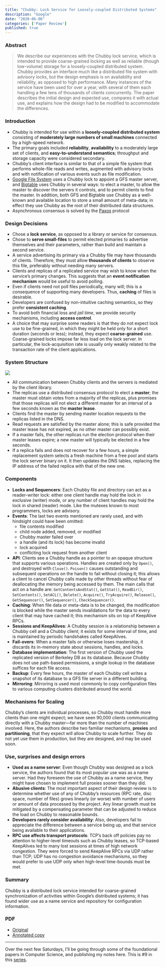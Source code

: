```yaml
---
title: "Chubby: Lock Service for Loosely-coupled Distributed Systems"
description: "Google"
date: "2020-06-06"
categories: ['Paper Review']
published: true
---
```


### Abstract

> We describe our experiences with the Chubby lock service, which is intended to provide coarse-grained locking as well as reliable (though low-volume) storage for a loosely-coupled distributed system. Chubby provides an interface much like a distributed file system with advisory locks, but the design emphasis is on availability and reliability, as opposed to high performance. Many instances of the service have been used for over a year, with several of them each handling a few tens of thousands of clients concurrently. The paper describes the initial design and expected use, compares it with actual use, and explains how the design had to be modified to accommodate the differences.

### Introduction

* Chubby is intended for use within a **loosely-coupled distributed system** consisting of **moderately large numbers of small machines** connected by a high-speed network.
* The primary goals included **reliability**, **availability** to a moderately large set of clients, and **easy-to-understand semantics**; throughput and storage capacity were considered secondary.
* Chubby’s client interface is similar to that of a simple file system that performs whole-file reads and writes, augmented with advisory locks and with notification of various events such as file modification.
* [Google File System](/google-file-system) uses a Chubby lock to appoint a GFS master server, and [Bigtable](/bigtable) uses Chubby in several ways: to elect a master, to allow the master to discover the servers it controls, and to permit clients to find the master. In addition, both GFS and Bigtable use Chubby as a well-known and available location to store a small amount of meta-data; in effect they use Chubby as the root of their distributed data structures.
* Asynchronous consensus is solved by the [Paxos](/paxos) protocol 

### Design Decisions

* Chose a **lock service**, as opposed to a library or service for consensus.
* Chose to **serve small-files** to permit elected primaries to advertise themselves and their parameters, rather than build and maintain a second service.
* A service advertising its primary via a Chubby file may have thousands of clients. Therefore, they must allow **thousands of clients** to observe this file, preferably without needing many servers.
* Clients and replicas of a replicated service may wish to know when the service’s primary changes. This suggests that an **event notification mechanism** would be useful to avoid polling.
* Even if clients need not poll files periodically, many will; this is a consequence of supporting many developers. Thus, **caching** of files is desirable.
* Developers are confused by non-intuitive caching semantics, so they prefer **consistent caching**.
* To avoid both financial loss and _jail time_, we provide security mechanisms, including **access control**.
* A choice that may surprise some readers is that they do not expect lock use to be fine-grained, in which they might be held only for a short duration (seconds or less); instead, they expect **coarse-grained** use. Coarse-grained locks impose far less load on the lock server. In particular, the lock-acquisition rate is usually only weakly related to the transaction rate of the client applications.

### System Structure

![](/assets/blog/chubby/system-structure.png)

* All communication between Chubby clients and the servers is mediated by the client library.
* The replicas use a distributed consensus protocol to elect a **master**; the master must obtain votes from a majority of the replicas, plus promises that those replicas will not elect a different master for an interval of a few seconds known as the **master lease**.
* Clients find the master by sending master location requests to the replicas listed in the DNS.
* Read requests are satisfied by the master alone; this is safe provided the master lease has not expired, as no other master can possibly exist.
* If a master fails, the other replicas run the election protocol when their master leases expire; a new master will typically be elected in a few seconds.
* If a replica fails and does not recover for a few hours, a simple replacement system selects a fresh machine from a free pool and starts the lock server binary on it. It then updates the DNS tables, replacing the IP address of the failed replica with that of the new one.

### Components

* **Locks and Sequencers**: Each Chubby file and directory can act as a reader-writer lock: either one client handle may hold the lock in exclusive (writer) mode, or any number of client handles may hold the lock in shared (reader) mode. Like the mutexes known to most programmers, locks are advisory.
* **Events**: The last two events mentioned are rarely used, and with hindsight could have been omitted:
  * file contents modified
  * child node added, removed, or modified
  * Chubby master failed over
  * a handle (and its lock) has become invalid
  * lock acquired
  * conflicting lock request from another client
* **API**: Clients see a Chubby handle as a pointer to an opaque structure that supports various operations. Handles are created only by `Open()`, and destroyed with `Close()`. `Poison()` causes outstanding and subsequent operations on the handle to fail without closing it; this allows a client to cancel Chubby calls made by other threads without fear of deallocating the memory being accessed by them. The main calls that act on a handle are: `GetContentsAndStat()`, `GetStat()`, `ReadDir()`, `SetContents()`, `SetACL()`, `Delete()`, `Acquire()`, `TryAcquire()`, `Release()`, `GetSequencer()`, `SetSequencer()`, `CheckSequencer()`.
* **Caching**: When file data or meta-data is to be changed, the modification is blocked while the master sends invalidations for the data to every client that may have cached it; this mechanism sits on top of KeepAlive RPCs.
* **Sessions and KeepAlives**: A Chubby session is a relationship between a Chubby cell and a Chubby client; it exists for some interval of time, and is maintained by periodic handshakes called KeepAlives.
* **Fail-overs**: When a master fails or otherwise loses mastership, it discards its in-memory state about sessions, handles, and locks.
* **Database implementation**: The first version of Chubby used the replicated version of Berkeley DB as its database. Because Chubby does not use path-based permissions, a single lookup in the database suffices for each file access.
* **Backup**: Every few hours, the master of each Chubby cell writes a snapshot of its database to a GFS file server in a different building.
* **Mirroring**: Mirroring is used most commonly to copy configuration files to various computing clusters distributed around the world.

### Mechanisms for Scaling

Chubby’s clients are individual processes, so Chubby must handle more clients than one might expect; we have seen 90,000 clients communicating directly with a Chubby master—far more than the number of machines involved. Here, the authors describe two familiar mechanisms, **proxies** and **partitioning**, that they expect will allow Chubby to scale further. They do not yet use them in production, but they are designed, and may be used soon.

### Use, surprises and design errors

* **Used as a name server**: Even though Chubby was designed as a lock service, the authors found that its most popular use was as a name server. Had they foreseen the use of Chubby as a name service, they might have chosen to implement full proxies sooner than they did.
* **Abusive clients**: The most important aspect of their design review is to determine whether use of any of Chubby’s resources (RPC rate, disc space, number of files) grows linearly (or worse) with number of users or amount of data processed by the project. Any linear growth must be mitigated by a compensating parameter that can be adjusted to reduce the load on Chubby to reasonable bounds.
* **Developers rarely consider availability**: Also, developers fail to appreciate the difference between a service being up, and that service being available to their applications.
* **RPC use affects transport protocols**: TCP’s back off policies pay no attention to higher-level timeouts such as Chubby leases, so TCP-based KeepAlives led to many lost sessions at times of high network congestion. They were forced to send KeepAlive RPCs via UDP rather than TCP; UDP has no congestion avoidance mechanisms, so they would prefer to use UDP only when high-level time-bounds must be met.

### Summary

Chubby is a distributed lock service intended for coarse-grained synchronization of activities within Google’s distributed systems; it has found wider use as a name service and repository for configuration information.

### PDF

* [Original](https://static.googleusercontent.com/media/research.google.com/en//archive/chubby-osdi06.pdf)
* [Annotated copy](/assets/blog/chubby/chubby-annotated.pdf)

---
Over the next few Saturdays, I'll be going through some of the foundational papers in Computer Science, and publishing my notes here. This is #9 in this [series](https://anantjain.dev/#paper-reviews).
